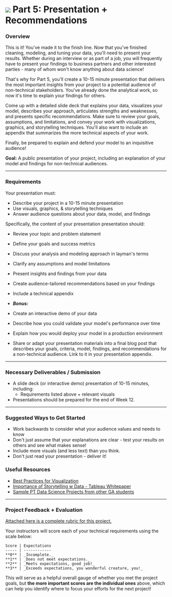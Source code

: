 # ![](https://ga-dash.s3.amazonaws.com/production/assets/logo-9f88ae6c9c3871690e33280fcf557f33.png) Part 5: Presentation + Recommendations

### Overview

This is it! You've made it to the finish line. Now that you've finished cleaning, modeling, and tuning your data, you'll need to present your results. Whether during an interview or as part of a job, you will frequently have to present your findings to business partners and other interested parties - many of whom won't know anything about data science!

That's why for Part 5, you'll create a 10-15 minute presentation that delivers the most important insights from your project to a potential audience of non-technical stakeholders. You've already done the analytical work, so now it's time to explain your findings for others.

Come up with a detailed slide deck that explains your data, visualizes your model, describes your approach, articulates strengths and weaknesses, and presents specific recommendations. Make sure to review your goals, assumptions, and limitations, and convey your work with visualizations, graphics, and storytelling techniques. You'll also want to include an appendix that summarizes the more technical aspects of your work.

Finally, be prepared to explain and defend your model to an inquisitive audience!

**Goal:** A public presentation of your project, including an explanation of your model and findings for non-technical audiences.

---

### Requirements

Your presentation must:

- Describe your project in a 10-15 minute presentation
- Use visuals, graphics, & storytelling techniques
- Answer audience questions about your data, model, and findings

Specifically, the content of your presentation presentation should:
- Review your topic and problem statement
- Define your goals and success metrics
- Discuss your analysis and modeling approach in layman's terms
- Clarify any assumptions and model limitations
- Present insights and findings from your data
- Create audience-tailored recommendations based on your findings
- Include a technical appendix


- ***Bonus:***

 - Create an interactive demo of your data
 - Describe how you could validate your model's performance over time
 - Explain how you would deploy your model in a production environment
 - Share or adapt your presentation materials into a final blog post that describes your goals, criteria, model, findings, and recommendations for a non-technical audience. Link to it in your presentation appendix.

---

### Necessary Deliverables / Submission

- A slide deck (or interactive demo) presentation of 10-15 minutes, including:
  - Requirements listed above + relevant visuals
- Presentations should be prepared for the end of Week 12.

---

### Suggested Ways to Get Started

- Work backwards to consider what your audience values and needs to know
- Don't just assume that your explanations are clear - test your results on others and see what makes sense!
- Include more visuals (and less text) than you think.
- Don't just read your presentation - deliver it!

### Useful Resources

- [Best Practices for Visualization ](https://drive.google.com/file/d/0Bx2SHQGVqWasWUpNX28yMTVuS1U/view?usp=sharing)
- [Importance of Storytelling w Data - Tableau Whitepaper](https://drive.google.com/file/d/0Bx2SHQGVqWasTmhYM1FHX3JfNEU/view?usp=sharing)
- [Sample PT Data Science Projects from other GA students](https://gallery.generalassemb.ly/DS?metro=)

---

### Project Feedback + Evaluation

[Attached here is a complete rubric for this project.](./part-05-rubric.md)

Your instructors will score each of your technical requirements using the scale below:

    Score | Expectations
    ----- | ------------
    **0** | _Incomplete._
    **1** | _Does not meet expectations._
    **2** | _Meets expectations, good job!_
    **3** | _Exceeds expectations, you wonderful creature, you!_

 This will serve as a helpful overall gauge of whether you met the project goals, but __the more important scores are the individual ones__ above, which can help you identify where to focus your efforts for the next project!